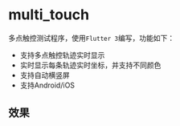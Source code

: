 # multi_touch

多点触控测试程序，使用`Flutter 3`编写，功能如下：

- 支持多点触控轨迹实时显示
- 实时显示每条轨迹实时坐标，并支持不同颜色
- 支持自动横竖屏
- 支持Android/iOS

## 效果

